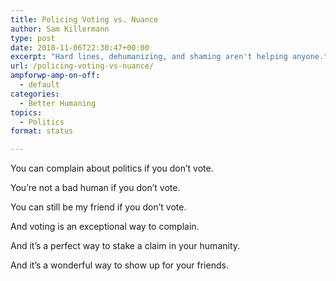 ```yaml
---
title: Policing Voting vs. Nuance
author: Sam Killermann
type: post
date: 2018-11-06T22:30:47+00:00
excerpt: "Hard lines, dehumanizing, and shaming aren't helping anyone."
url: /policing-voting-vs-nuance/
ampforwp-amp-on-off:
  - default
categories:
  - Better Humaning
topics:
  - Politics
format: status

---
```

You can complain about politics if you don&#8217;t vote.
  
You&#8217;re not a bad human if you don&#8217;t vote.
  
You can still be my friend if you don&#8217;t vote.
  
And voting is an exceptional way to complain.
  
And it&#8217;s a perfect way to stake a claim in your humanity.
  
And it&#8217;s a wonderful way to show up for your friends.